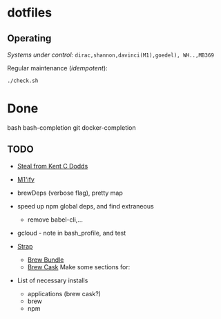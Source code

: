 # dotfiles

## Operating

_Systems under control:_ `dirac,shannon,davinci(M1),goedel), WH..,MB369`

Regular maintenance (_idempotent_):

```bash
./check.sh
```

# Done
bash
bash-completion
git
docker-completion


## TODO

- [Steal from Kent C Dodds](https://github.com/kentcdodds/dotfiles/blob/main/.macos)
- [M1'ify](https://blog.smittytone.net/2021/02/07/how-to-migrate-to-native-homebrew-on-an-m1-mac/)

- brewDeps (verbose flag), pretty map
- speed up npm global deps, and find extraneous
  - remove babel-cli,...
- gcloud - note in bash_profile, and test
- [Strap](https://github.com/MikeMcQuaid/strap)
  - [Brew Bundle](https://github.com/Homebrew/homebrew-bundle)
  - [Brew Cask](https://github.com/Homebrew/homebrew-cask)
Make some sections for:

- List of necessary installs
  - applications (brew cask?)
  - brew
  - npm